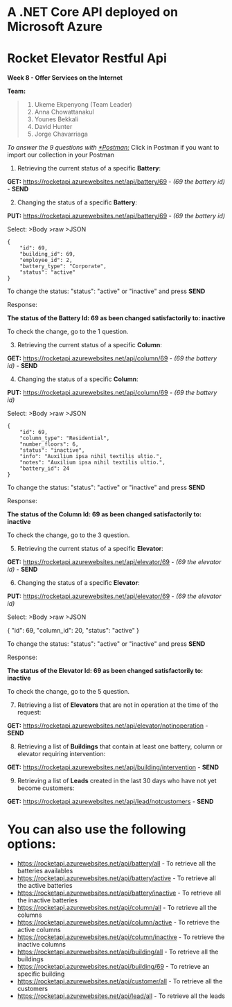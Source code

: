 # <b>A .NET Core API deployed on Microsoft Azure</b>

# <b>Rocket Elevator Restful Api</b>

**Week 8 - Offer Services on the Internet** 

**Team:** 

>1. Ukeme Ekpenyong (Team Leader)
>2. Anna Chowattanakul
>3. Younes Bekkali
>4. David Hunter
>5. Jorge Chavarriaga




*To answer the 9 questions with [*Postman:](https://www.getpostman.com/collections/a5cd3bfab68ca5d11069)*
Click in Postman if you want to import our collection in your Postman

1. Retrieving the current status of a specific **Battery**:

**GET:** https://rocketapi.azurewebsites.net/api/battery/69 - *(69 the battery id)* - **SEND**

2. Changing the status of a specific **Battery**:

**PUT:** https://rocketapi.azurewebsites.net/api/battery/69 - *(69 the battery id)*

Select: >Body >raw >JSON

    {
        "id": 69,
        "building_id": 69,
        "employee_id": 2,
        "battery_type": "Corporate",
        "status": "active"
    }

To change the status: "status": "active" or "inactive"  and press **SEND**

Response:

**The status of the Battery Id: 69 as been changed satisfactorily to: inactive**

To check the change, go to the 1 question.

3. Retrieving the current status of a specific **Column**:

**GET:** https://rocketapi.azurewebsites.net/api/column/69 - *(69 the battery id)* - **SEND**


4. Changing the status of a specific **Column**:

**PUT:** https://rocketapi.azurewebsites.net/api/column/69 - *(69 the battery id)*

Select: >Body >raw >JSON

    {
        "id": 69,
        "column_type": "Residential",
        "number_floors": 6,
        "status": "inactive",
        "info": "Auxilium ipsa nihil textilis ultio.",
        "notes": "Auxilium ipsa nihil textilis ultio.",
        "battery_id": 24
    }

To change the status: "status": "active" or "inactive"  and press **SEND**

Response:

**The status of the Column Id: 69 as been changed satisfactorily to: inactive**

To check the change, go to the 3 question.

5. Retrieving the current status of a specific **Elevator**:

**GET:** https://rocketapi.azurewebsites.net/api/elevator/69 - *(69 the elevator id)* - **SEND**

6. Changing the status of a specific **Elevator**:

**PUT:** https://rocketapi.azurewebsites.net/api/elevator/69 - *(69 the elevator id)* 

Select: >Body >raw >JSON

  {
    "id": 69,
    "column_id": 20,
    "status": "active"
  }

To change the status: "status": "active" or "inactive"  and press **SEND**

Response:

**The status of the Elevator Id: 69 as been changed satisfactorily to: inactive**

To check the change, go to the 5 question.

7. Retrieving a list of **Elevators** that are not in operation at the time of the request:

**GET:** https://rocketapi.azurewebsites.net/api/elevator/notinoperation - **SEND**

8. Retrieving a list of **Buildings** that contain at least one battery, column or elevator requiring intervention:

**GET:** https://rocketapi.azurewebsites.net/api/building/intervention - **SEND**

9. Retrieving a list of **Leads** created in the last 30 days who have not yet become customers:

**GET:** https://rocketapi.azurewebsites.net/api/lead/notcustomers - **SEND**

# <b>You can also use the following options:</b>

* https://rocketapi.azurewebsites.net/api/battery/all - To retrieve all the batteries availables
* https://rocketapi.azurewebsites.net/api/battery/active - To retrieve all the active batteries
* https://rocketapi.azurewebsites.net/api/battery/inactive - To retrieve all the inactive batteries 
* https://rocketapi.azurewebsites.net/api/column/all - To retrieve all the columns
* https://rocketapi.azurewebsites.net/api/column/active - To retrieve the active columns
* https://rocketapi.azurewebsites.net/api/column/inactive - To retrieve the inactive columns
* https://rocketapi.azurewebsites.net/api/building/all - To retrieve all the buildings
* https://rocketapi.azurewebsites.net/api/building/69 - To retrieve an specific building 
* https://rocketapi.azurewebsites.net/api/customer/all - To retrieve all the customers
* https://rocketapi.azurewebsites.net/api/lead/all - To retrieve all the leads





